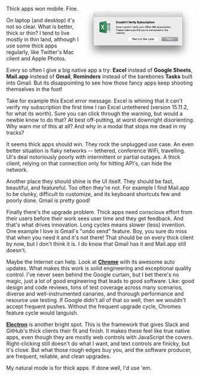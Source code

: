 <!-- 
.. title: Thick Apps Still Lose 
.. slug: thick-apps 
.. date: 2015-08-19 13:20 UTC-07:00 
.. tags: Tech 
.. category: 
.. link: 
.. description: 
.. type: text 
-->

<img style="float:right" class="postimage" src="/f/online-required.png"
alt="Microsoft Excel 2016 Error Message" width=60%>

Thick apps won mobile. Fine. 

On laptop (and desktop) it's not so clear. What is better, thick or thin?
I tend to live mostly in thin land, although I use some thick apps
regularly, like Twitter's Mac client and Apple Photos.

Every so often I give a big native app a try: **Excel** instead of
**Google Sheets**, **Mail.app** instead of **Gmail**, **Reminders**
instead of the barebones **Tasks** built into Gmail. But its disappointing
to see how those fancy apps keep shooting themselves in the foot! 

Take for example this Excel error message. Excel is whining that it
can't verify my subscription the first time I ran Excel untethered
(version 15.11.2, for what its worth). Sure you can click through the
warning, but would a newbie know to do that? At best off-putting, at worst
downright disorienting. Why warn me of this at all? And why in a modal
that stops me dead in my tracks?

It seems thick apps should win. They rock the unplugged use case. An even
better situation is flaky networks -- tethered, conference WiFi,
travelling. UI's deal notoriously poorly with intermittent or partial
outages. A thick client, relying on that connection only for hitting
API's, can hide the network.

Another place they should shine is the UI itself. They should be fast,
beautiful, and featureful. Too often they're not. For example I find
Mail.app to be clunky, difficult to customize, and its keyboard shortcuts
few and poorly done. Gmail is pretty good!

Finally there's the upgrade problem. Thick apps need conscious effort from
their users before their work sees user time and they get feedback. And
that's what drives innovation. Long cycles means slower (less) invention.
One example I love is Gmail's "undo send" feature. Boy, you sure do miss
that when you need it and it's not there! That should be on every thick
client by now, but I don't think it is. I do know that Gmail has it and
Mail.app still doesn't.

Maybe the Internet can help. Look at **[Chrome][]** with its awesome auto
updates. What makes this work is solid engineering and exceptional quality
control. I've never seen behind the Google curtain, but I bet there's no
magic, just a lot of good engineering that leads to good software. Like:
good design and code reviews, tons of test coverage across many scenarios,
diverse and well-instrumented canaries, and thorough performance and
resource use testing. If Google didn't all of that so well, then we
wouldn't accept frequent pushes. Without the frequent upgrade cycle,
Chromes feature cycle would languish.

**[Electron][]** is another bright spot. This is the framework that gives
Slack and GitHub's thick clients their fit and finish. It makes these feel
like true native apps, even though they are mostly web controls with
JavaScript the covers. Right-clicking still doesn't do what I want, and
text controls are finicky, but it's close. But what those rough edges buy
you, and the software producer, are frequent, reliable, and clean
upgrades.

My natural mode is for thick apps. If done well, I'd use 'em.

  [Chrome]: https://www.getchrome.com/
  [Electron]: https://www.getelectron.com/

